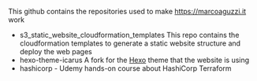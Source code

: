 This github contains the repositories used to make https://marcoaguzzi.it work
- s3_static_website_cloudformation_templates This repo contains the cloudformation templates to generate a static website structure and deploy the web pages
- hexo-theme-icarus A fork for the <a href="https://hexo.io">Hexo</a> theme that the website is using
- hashicorp - Udemy hands-on course about HashiCorp Terraform
